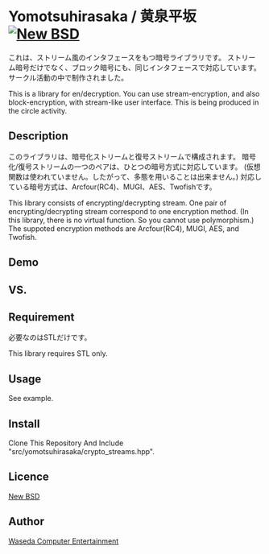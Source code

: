 Yomotsuhirasaka / 黄泉平坂 [![New BSD](http://img.shields.io/badge/license-New%20BSD-blue.svg?style=flat)](https://github.com/WCE-ProgrammingTeam/Yomotsuhirasaka/blob/master/LICENSE)
====

これは、ストリーム風のインタフェースをもつ暗号ライブラリです。
ストリーム暗号だけでなく、ブロック暗号にも、同じインタフェースで対応しています。
サークル活動の中で制作されました。

This is a library for en/decryption.
You can use stream-encryption, and also block-encryption, with stream-like user interface.
This is being produced in the circle activity.

## Description
このライブラリは、暗号化ストリームと復号ストリームで構成されます。
暗号化/復号ストリームの一つのペアは、ひとつの暗号方式に対応しています。
(仮想関数は使われていません。したがって、多態を用いることは出来ません。)
対応している暗号方式は、Arcfour(RC4)、MUGI、AES、Twofishです。

This library consists of encrypting/decrypting stream.
One pair of encrypting/decrypting stream correspond to one encryption method.
(In this library, there is no virtual function. So you cannot use polymorphism.)
The suppoted encryption methods are Arcfour(RC4), MUGI, AES, and Twofish.

## Demo

## VS. 

## Requirement
必要なのはSTLだけです。

This library requires STL only.

## Usage
See example.

## Install
Clone This Repository And Include "src/yomotsuhirasaka/crypto_streams.hpp".

## Licence
[New BSD](https://github.com/WCE-ProgrammingTeam/Yomotsuhirasaka/blob/master/LICENSE)

## Author
[Waseda Computer Entertainment](https://sites.google.com/site/wasedace/)

